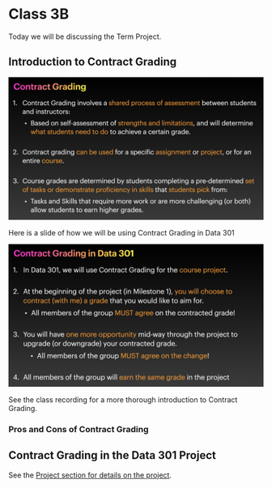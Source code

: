 # Class 3B 

Today we will be discussing the Term Project.


## Introduction to Contract Grading

<img src="images/contract.png">

Here is a slide of how we will be using Contract Grading in Data 301

<img src="images/contract_301.png">

See the class recording for a more thorough introduction to Contract Grading.

### Pros and Cons of Contract Grading

## Contract Grading in the Data 301 Project

See the [Project section for details on the project](../../project/introduction.md).